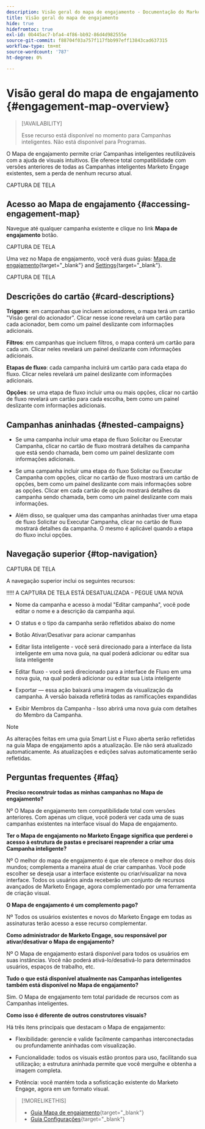 ```yaml
---
description: Visão geral do mapa de engajamento - Documentação do Marketo - Documentação do produto
title: Visão geral do mapa de engajamento
hide: true
hidefromtoc: true
exl-id: 0b445ac7-bfa4-4f86-bb92-86d4d982555e
source-git-commit: f88704f03a757f117fbb997eff13843cad637315
workflow-type: tm+mt
source-wordcount: '787'
ht-degree: 0%

---
```


# Visão geral do mapa de engajamento {#engagement-map-overview}

>[!AVAILABILITY]
>
>Esse recurso está disponível no momento para Campanhas inteligentes. Não está disponível para Programas.

O Mapa de engajamento permite criar Campanhas inteligentes reutilizáveis com a ajuda de visuais intuitivos. Ele oferece total compatibilidade com versões anteriores de todas as Campanhas inteligentes Marketo Engage existentes, sem a perda de nenhum recurso atual.

CAPTURA DE TELA

## Acesso ao Mapa de engajamento {#accessing-engagement-map}

Navegue até qualquer campanha existente e clique no link **Mapa de engajamento** botão.

CAPTURA DE TELA

Uma vez no Mapa de engajamento, você verá duas guias: [Mapa de engajamento](/help/marketo/product-docs/core-marketo-concepts/engagement-map/engagement-map-tab.md){target="_blank"} and [Settings](/help/marketo/product-docs/core-marketo-concepts/engagement-map/settings-tab.md){target="_blank"}.

CAPTURA DE TELA

## Descrições do cartão {#card-descriptions}

**Triggers**: em campanhas que incluem acionadores, o mapa terá um cartão &quot;Visão geral do acionador&quot;. Clicar nesse ícone revelará um cartão para cada acionador, bem como um painel deslizante com informações adicionais.

**Filtros**: em campanhas que incluem filtros, o mapa conterá um cartão para cada um. Clicar neles revelará um painel deslizante com informações adicionais.

**Etapas de fluxo**: cada campanha incluirá um cartão para cada etapa do fluxo. Clicar neles revelará um painel deslizante com informações adicionais.

**Opções**: se uma etapa de fluxo incluir uma ou mais opções, clicar no cartão de fluxo revelará um cartão para cada escolha, bem como um painel deslizante com informações adicionais.

## Campanhas aninhadas {#nested-campaigns}

* Se uma campanha incluir uma etapa de fluxo Solicitar ou Executar Campanha, clicar no cartão de fluxo mostrará detalhes da campanha que está sendo chamada, bem como um painel deslizante com informações adicionais.

* Se uma campanha incluir uma etapa do fluxo Solicitar ou Executar Campanha com opções, clicar no cartão de fluxo mostrará um cartão de opções, bem como um painel deslizante com mais informações sobre as opções. Clicar em cada cartão de opção mostrará detalhes da campanha sendo chamada, bem como um painel deslizante com mais informações.

* Além disso, se qualquer uma das campanhas aninhadas tiver uma etapa de fluxo Solicitar ou Executar Campanha, clicar no cartão de fluxo mostrará detalhes da campanha. O mesmo é aplicável quando a etapa do fluxo inclui opções.

## Navegação superior {#top-navigation}

CAPTURA DE TELA

A navegação superior inclui os seguintes recursos:

!!!!! A CAPTURA DE TELA ESTÁ DESATUALIZADA - PEGUE UMA NOVA

* Nome da campanha e acesso à modal &quot;Editar campanha&quot;, você pode editar o nome e a descrição da campanha aqui.

* O status e o tipo da campanha serão refletidos abaixo do nome

* Botão Ativar/Desativar para acionar campanhas

* Editar lista inteligente - você será direcionado para a interface da lista inteligente em uma nova guia, na qual poderá adicionar ou editar sua lista inteligente

* Editar fluxo - você será direcionado para a interface de Fluxo em uma nova guia, na qual poderá adicionar ou editar sua Lista inteligente

* Exportar — essa ação baixará uma imagem da visualização da campanha. A versão baixada refletirá todas as ramificações expandidas

* Exibir Membros da Campanha - Isso abrirá uma nova guia com detalhes do Membro da Campanha.

>[!NOTE]
>
>As alterações feitas em uma guia Smart List e Fluxo aberta serão refletidas na guia Mapa de engajamento após a atualização. Ele não será atualizado automaticamente. As atualizações e edições salvas automaticamente serão refletidas.

## Perguntas frequentes {#faq}

**Preciso reconstruir todas as minhas campanhas no Mapa de engajamento?**

Nº O Mapa de engajamento tem compatibilidade total com versões anteriores. Com apenas um clique, você poderá ver cada uma de suas campanhas existentes na interface visual do Mapa de engajamento.

**Ter o Mapa de engajamento no Marketo Engage significa que perderei o acesso à estrutura de pastas e precisarei reaprender a criar uma Campanha inteligente?**

Nº O melhor do mapa de engajamento é que ele oferece o melhor dos dois mundos; complementa a maneira atual de criar campanhas. Você pode escolher se deseja usar a interface existente ou criar/visualizar na nova interface. Todos os usuários ainda receberão um conjunto de recursos avançados de Marketo Engage, agora complementado por uma ferramenta de criação visual.

**O Mapa de engajamento é um complemento pago?**

Nº Todos os usuários existentes e novos do Marketo Engage em todas as assinaturas terão acesso a esse recurso complementar.

**Como administrador de Marketo Engage, sou responsável por ativar/desativar o Mapa de engajamento?**

Nº O Mapa de engajamento estará disponível para todos os usuários em suas instâncias. Você não poderá ativá-lo/desativá-lo para determinados usuários, espaços de trabalho, etc.

**Tudo o que está disponível atualmente nas Campanhas inteligentes também está disponível no Mapa de engajamento?**

Sim. O Mapa de engajamento tem total paridade de recursos com as Campanhas inteligentes.

**Como isso é diferente de outros construtores visuais?**

Há três itens principais que destacam o Mapa de engajamento:

* Flexibilidade: gerencie e valide facilmente campanhas interconectadas ou profundamente aninhadas com visualização.

* Funcionalidade: todos os visuais estão prontos para uso, facilitando sua utilização; a estrutura aninhada permite que você mergulhe e obtenha a imagem completa.

* Potência: você mantém toda a sofisticação existente do Marketo Engage, agora em um formato visual.

>[!MORELIKETHIS]
>
>* [Guia Mapa de engajamento](/help/marketo/product-docs/core-marketo-concepts/engagement-map/engagement-map-tab.md){target="_blank"}
>* [Guia Configurações](/help/marketo/product-docs/core-marketo-concepts/engagement-map/settings-tab.md){target="_blank"}
